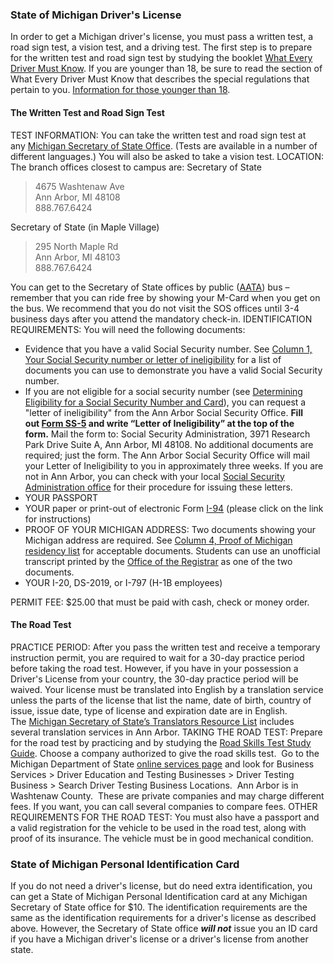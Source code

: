 ### State of Michigan Driver's License
In order to get a Michigan driver's license, you must pass a written test, a road sign test, a vision test, and a driving test.
The first step is to prepare for the written test and road sign test by studying the booklet [What Every Driver Must Know](https://www.michigan.gov/sos/0,1607,7-127-1642-103522--,00.html).
If you are younger than 18, be sure to read the section of What Every Driver Must Know that describes the special regulations that pertain to you. [Information for those younger than 18](https://www.michigan.gov/sos/0,4670,7-127-1627_60169---,00.html).

#### The Written Test and Road Sign Test
TEST INFORMATION: You can take the written test and road sign test at any [Michigan Secretary of State Office](https://www.michigan.gov/sos/0,1607,7-127--34560--,00.html). (Tests are available in a number of different languages.) You will also be asked to take a vision test.
LOCATION: The branch offices closest to campus are:
Secretary of State
> 4675 Washtenaw Ave  
> Ann Arbor, MI 48108  
> 888.767.6424

Secretary of State (in Maple Village)
> 295 North Maple Rd  
> Ann Arbor, MI 48103  
> 888.767.6424

You can get to the Secretary of State offices by public ([AATA](https://www.theride.org/)) bus – remember that you can ride free by showing your M-Card when you get on the bus. We recommend that you do not visit the SOS offices until 3-4 business days after you attend the mandatory check-in.
IDENTIFICATION REQUIREMENTS: You will need the following documents:
-   Evidence that you have a valid Social Security number. See [Column 1, Your Social Security number or letter of ineligibility](https://www.michigan.gov/documents/sos/Applying_for_lic_or_ID_SOS_428_222146_7.pdf) for a list of documents you can use to demonstrate you have a valid Social Security number.
-   If you are not eligible for a social security number (see [Determining Eligibility for a Social Security Number and Card](https://internationalcenter.umich.edu/resources/tax/determining-eligibility-ssn-card)), you can request a "letter of ineligibility" from the Ann Arbor Social Security Office. **Fill out [Form SS-5](https://www.ssa.gov/forms/ss-5.pdf) and write “Letter of Ineligibility” at the top of the form.** Mail the form to: Social Security Administration, 3971 Research Park Drive Suite A, Ann Arbor, MI 48108. No additional documents are required; just the form. The Ann Arbor Social Security Office will mail your Letter of Ineligibility to you in approximately three weeks. If you are not in Ann Arbor, you can check with your local [Social Security Administration office](https://secure.ssa.gov/ICON/main.jsp) for their procedure for issuing these letters.
-   YOUR PASSPORT
-   YOUR paper or print-out of electronic Form [I-94](https://internationalcenter.umich.edu/I-94) (please click on the link for instructions)
-   PROOF OF YOUR MICHIGAN ADDRESS: Two documents showing your Michigan address are required. See [Column 4, Proof of Michigan residency list](https://www.michigan.gov/documents/sos/Applying_for_lic_or_ID_SOS_428_222146_7.pdf) for acceptable documents. Students can use an unofficial transcript printed by the [Office of the Registrar](http://www.ro.umich.edu/) as one of the two documents.
-   YOUR I-20, DS-2019, or I-797 (H-1B employees)

PERMIT FEE: $25.00 that must be paid with cash, check or money order.

#### The Road Test
PRACTICE PERIOD: After you pass the written test and receive a temporary instruction permit, you are required to wait for a 30-day practice period before taking the road test. However, if you have in your possession a Driver's License from your country, the 30-day practice period will be waived. Your license must be translated into English by a translation service unless the parts of the license that list the name, date of birth, country of issue, issue date, type of license and expiration date are in English. The [Michigan Secretary of State’s Translators Resource List](https://www.michigan.gov/documents/Translators_Resource_List_95124_7.pdf) includes several translation services in Ann Arbor.
TAKING THE ROAD TEST: Prepare for the road test by practicing and by studying the [Road Skills Test Study Guide](https://www.michigan.gov/documents/ROAD_SKILLS_TEST_STUDY_GUIDE_05-02_21935_7.pdf).
Choose a company authorized to give the road skills test.  Go to the Michigan Department of State [online services page](https://dsvsesvc.sos.state.mi.us/TAP/_/) and look for Business Services > Driver Education and Testing Businesses > Driver Testing Business > Search Driver Testing Business Locations.  Ann Arbor is in Washtenaw County.  These are private companies and may charge different fees. If you want, you can call several companies to compare fees.
OTHER REQUIREMENTS FOR THE ROAD TEST: You must also have a passport and a valid registration for the vehicle to be used in the road test, along with proof of its insurance. The vehicle must be in good mechanical condition.

### State of Michigan Personal Identification Card
If you do not need a driver's license, but do need extra identification, you can get a State of Michigan Personal Identification card at any Michigan Secretary of State office for $10. The identification requirements are the same as the identification requirements for a driver's license as described above. However, the Secretary of State office _**will not**_ issue you an ID card if you have a Michigan driver's license or a driver's license from another state.